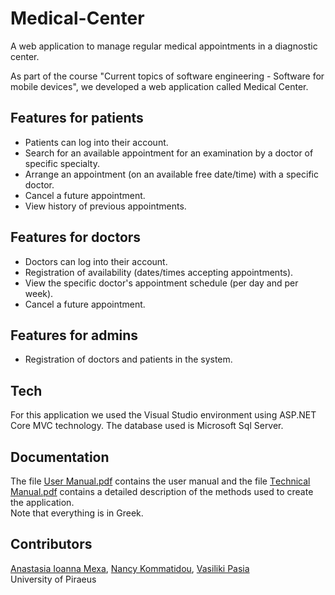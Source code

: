# Medical-Center
A web application to manage regular medical appointments in a diagnostic center.

As part of the course "Current topics of software engineering - Software for mobile devices", we developed a web application called Medical Center.

## Features for patients
- Patients can log into their account.
- Search for an available appointment for an examination by a doctor of specific specialty.
- Arrange an appointment (on an available free date/time) with a specific doctor.
- Cancel a future appointment.
- View history of previous appointments.

## Features for doctors
- Doctors can log into their account.
- Registration of availability (dates/times accepting appointments).
- View the specific doctor's appointment schedule (per day and per week).
- Cancel a future appointment.

## Features for admins
- Registration of doctors and patients in the system.

## Tech
For this application we used the Visual Studio environment using ASP.NET Core MVC technology. The database used is Microsoft Sql Server.

## Documentation
The file [User Manual.pdf](https://github.com/anastasiamexa/Medical-Center/blob/main/User%20Manual.pdf) contains the user manual and the file
[Τechnical Μanual.pdf](https://github.com/anastasiamexa/Medical-Center/blob/main/%CE%A4echnical%20%CE%9Canual.pdf) contains a detailed description of the 
methods used to create the application. <br />
Note that everything is in Greek.

## Contributors
[Anastasia Ioanna Mexa](https://github.com/anastasiamexa), [Nancy Kommatidou](https://github.com/NancyKomm), [Vasiliki Pasia](https://github.com/VasPasia) <br />
University of Piraeus
